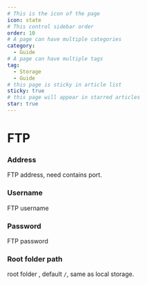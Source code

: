 ```yaml
---
# This is the icon of the page
icon: state
# This control sidebar order
order: 10
# A page can have multiple categories
category:
  - Guide
# A page can have multiple tags
tag:
  - Storage
  - Guide
# this page is sticky in article list
sticky: true
# this page will appear in starred articles
star: true
---
```


# FTP

### Address
FTP address, need contains port.

### Username
FTP username

### Password
FTP password

### Root folder path
root folder , default `/`, same as local storage.